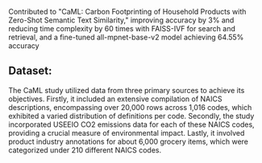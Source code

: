 Contributed to "CaML: Carbon Footprinting of Household Products with Zero-Shot Semantic Text Similarity," improving accuracy by 3% and reducing time complexity by 60 times with FAISS-IVF for search and retrieval, and a fine-tuned all-mpnet-base-v2 model achieving 64.55% accuracy

## Dataset:
The CaML study utilized data from three primary sources to achieve its objectives. Firstly, it included an extensive compilation of NAICS descriptions, encompassing over 20,000 rows across 1,016 codes, which exhibited a varied distribution of definitions per code. Secondly, the study incorporated USEEIO CO2 emissions data for each of these NAICS codes, providing a crucial measure of environmental impact. Lastly, it involved product industry annotations for about 6,000 grocery items, which were categorized under 210 different NAICS codes.
